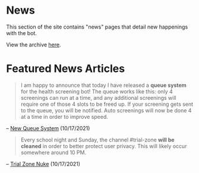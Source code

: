 # News

This section of the site contains "news" pages that detail new happenings with the bot.

View the archive [here](archives.md).

# Featured News Articles

> I am happy to announce that today I have released a **queue system** for the health screening bot! The queue works like this: only 4 screenings can run at a time, and any additional screenings will require one of those 4 slots to be freed up. If your screening gets sent to the queue, you will be notified. Auto screenings will now be done 4 at a time in order to improve speed.

– [New Queue System](2021/10/17/queue-system.md) (10/17/2021)

> Every school night and Sunday, the channel #trial-zone **will be cleaned** in order to better protect user privacy. This will likely occur somewhere around 10 PM. 

– [Trial Zone Nuke](2021/10/17/nuke-trial-zone.md) (10/17/2021)
